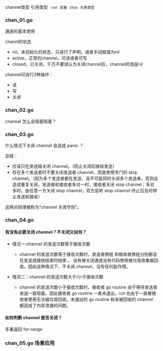 channel类型  引用类型  ` var 变量 chan 元素类型`

### chan_01.go

通道的基本使用

channl的状态
- nil，未初始化的状态，只进行了声明，或者手动赋值为nil
- active，正常的channel，可读或者可写
- closed，已关闭，千万不要误认为关闭channel后，channel的值是nil

channel可进行3种操作：

- 读
- 写
- 关闭


### chan_02.go

channel 怎么会阻塞阻塞？


### chan_03.go

什么情况下关闭 channel 会造成 panic ？

总结：

- 应该只在发送端关闭 channel。（防止关闭后继续发送）
-  存在多个发送者时不要关闭发送者 channel，而是使用专门的 stop channel。（因为多个发送者都在发送，且不可能同时关闭多个发送者，否则会造成重复关闭。发送者和接收者多对一时，接收者关闭 stop channel；多对多时，由任意一方关闭 stop channel，双方监听 stop channel 终止后及时停止发送和接收）


这两点规律被称为“channel 关闭守则”。


### chan_04.go

#### 有没有必要关闭 channel？不关闭又如何？


- 情况一:channel 的发送次数等于接收次数
  - channel 的发送次数等于接收次数时，发送者携程 和接收者携程分别都会在发送或接收结束时结束 。
没有被关闭通道没有代码使用被垃圾收集器回收。因此这种情况下，不关闭 channel，没有任何副作用。

- 情况二：channel 的发送次数大于/小于接收次数
  - channel 的发送次数小于接收次数时，接收者 go routine 由于等待发送者发送一直阻塞。因此接收者 go routine 一直未退出，ich 也由于一直被接收者使用无法被垃圾回收。未退出的 go routine 和未被回收的 channel 都造成了内存泄漏的问题。 


#### 如何判断 channel 是否关闭？ 
多重返回
for-range

### chan_05.go 场景应用